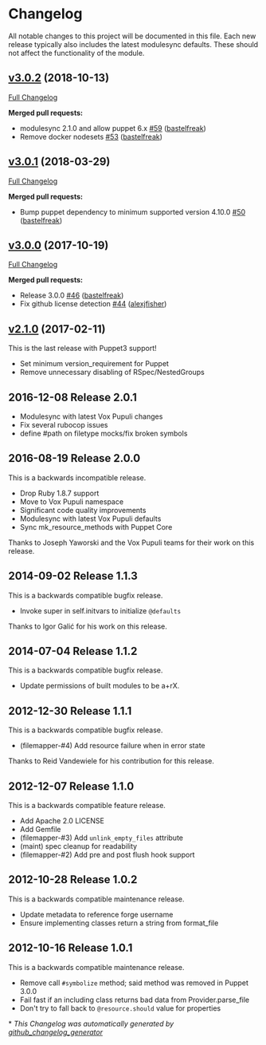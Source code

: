 # Changelog

All notable changes to this project will be documented in this file.
Each new release typically also includes the latest modulesync defaults.
These should not affect the functionality of the module.

## [v3.0.2](https://github.com/voxpupuli/puppet-filemapper/tree/v3.0.2) (2018-10-13)

[Full Changelog](https://github.com/voxpupuli/puppet-filemapper/compare/v3.0.1...v3.0.2)

**Merged pull requests:**

- modulesync 2.1.0 and allow puppet 6.x [\#59](https://github.com/voxpupuli/puppet-filemapper/pull/59) ([bastelfreak](https://github.com/bastelfreak))
- Remove docker nodesets [\#53](https://github.com/voxpupuli/puppet-filemapper/pull/53) ([bastelfreak](https://github.com/bastelfreak))

## [v3.0.1](https://github.com/voxpupuli/puppet-filemapper/tree/v3.0.1) (2018-03-29)

[Full Changelog](https://github.com/voxpupuli/puppet-filemapper/compare/v3.0.0...v3.0.1)

**Merged pull requests:**

- Bump puppet dependency to minimum supported version 4.10.0 [\#50](https://github.com/voxpupuli/puppet-filemapper/pull/50) ([bastelfreak](https://github.com/bastelfreak))

## [v3.0.0](https://github.com/voxpupuli/puppet-filemapper/tree/v3.0.0) (2017-10-19)

[Full Changelog](https://github.com/voxpupuli/puppet-filemapper/compare/v2.1.0...v3.0.0)

**Merged pull requests:**

- Release 3.0.0 [\#46](https://github.com/voxpupuli/puppet-filemapper/pull/46) ([bastelfreak](https://github.com/bastelfreak))
- Fix github license detection [\#44](https://github.com/voxpupuli/puppet-filemapper/pull/44) ([alexjfisher](https://github.com/alexjfisher))

## [v2.1.0](https://github.com/voxpupuli/puppet-filemapper/tree/v2.1.0) (2017-02-11)

This is the last release with Puppet3 support!

* Set minimum version_requirement for Puppet
* Remove unnecessary disabling of RSpec/NestedGroups

## 2016-12-08 Release 2.0.1

  * Modulesync with latest Vox Pupuli changes
  * Fix several rubocop issues
  * define #path on filetype mocks/fix broken symbols

## 2016-08-19 Release 2.0.0

This is a backwards incompatible release.

  * Drop Ruby 1.8.7 support
  * Move to Vox Pupuli namespace
  * Significant code quality improvements
  * Modulesync with latest Vox Pupuli defaults
  * Sync mk_resource_methods with Puppet Core


Thanks to Joseph Yaworski and the Vox Pupuli teams for their work on this release.


## 2014-09-02 Release 1.1.3

This is a backwards compatible bugfix release.

  * Invoke super in self.initvars to initialize `@defaults`

Thanks to Igor Galić for his work on this release.


## 2014-07-04 Release 1.1.2

This is a backwards compatible bugfix release.

  * Update permissions of built modules to be a+rX.


## 2012-12-30 Release 1.1.1

This is a backwards compatible bugfix release.

  * (filemapper-#4) Add resource failure when in error state

Thanks to Reid Vandewiele for his contribution for this release.


## 2012-12-07 Release 1.1.0

This is a backwards compatible feature release.

  * Add Apache 2.0 LICENSE
  * Add Gemfile
  * (filemapper-#3) Add `unlink_empty_files` attribute
  * (maint) spec cleanup for readability
  * (filemapper-#2) Add pre and post flush hook support


## 2012-10-28 Release 1.0.2

This is a backwards compatible maintenance release.

  * Update metadata to reference forge username
  * Ensure implementing classes return a string from format_file


## 2012-10-16 Release 1.0.1

This is a backwards compatible maintenance release.

  * Remove call `#symbolize` method; said method was removed in Puppet 3.0.0
  * Fail fast if an including class returns bad data from Provider.parse_file
  * Don't try to fall back to `@resource.should` value for properties


\* *This Changelog was automatically generated by [github_changelog_generator](https://github.com/github-changelog-generator/github-changelog-generator)*
